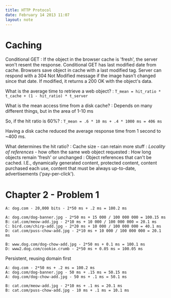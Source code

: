 ```yaml
---
title: HTTP Protocol
date: February 14 2013 11:07
layout: note
---
```


# Caching #
Conditional GET
: If the object in the browser cache is 'fresh', the server won't resent the response.  Conditional GET has last modified date from cache.  Browsers save object in cache with a last modified tag.  Server can respond with a 304 Not Modified message if the image hasn't changed since that date.  If modified, it returns a 200 OK with the object's data.

What is the average time to retrieve a web object?
: `T_mean = hit_ratio * t_cache + (1 - hit_ratio) * t_server`

What is the mean access time from a disk cache?
: Depends on many different things, but in the area of 1-10 ms

So, if the hit ratio is 60%?
: `T_mean = .6 * 10 ms + .4 * 1000 ms = 406 ms`

Having a disk cache reduced the average response time from 1 second to ~400 ms.

What determines the hit ratio?
: Cache size - can retain more stuff
: *Locality of references* - how often the same web object requested
: How long objects remain 'fresh' or unchanged
: Object references that can't be cached. I.E., dynamically generated content, protected content, content purchased each use, content that must be always up-to-date, advertisements ('pay-per-click').

# Chapter 2 - Problem 1 #

	A: dog.com - 20,000 bits - 2*50 ms + .2 ms = 100.2 ms

	A: dog.com/dog-banner.jpg - 2*50 ms + 15 000 / 100 000 000 = 100.15 ms
	B: cat.com/meow-add.jpg - 2*10 ms + 10 000 / 100 000 000 = 20.1 ms
	C: bird.com/chirp-add.jpg - 2*20 ms + 10 000 / 100 000 000 = 40.1 ms
	D: cat.com/puss-chow-add.jpg - 2*10 ms + 10 000 / 100 000 000 = 20.1 ms

	B: www.dog.com/dog-chow-add.jpg - 2*50 ms + 0.1 ms = 100.1 ms
	D: www2.dog.com/cookie.crumb - 2*50 ms + 0.05 ms = 100.05 ms

Persistent, reusing domain first

	A: dog.com - 2*50 ms + .2 ms = 100.2 ms
	A: dog.com/dog-banner.jpg - 50 ms + .15 ms = 50.15 ms
	A: dog.com/dog-chow-add.jpg - 50 ms + .1 ms = 50.1 ms

	B: cat.com/meow-add.jpg - 2*10 ms + .1 ms = 20.1 ms
	B: cat.com/puss-chow-add.jpg - 10 ms + .1 ms = 10.1 ms

